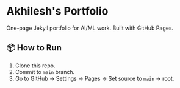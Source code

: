 # Akhilesh's Portfolio

One-page Jekyll portfolio for AI/ML work. Built with GitHub Pages.

## 📦 How to Run
1. Clone this repo.
2. Commit to `main` branch.
3. Go to GitHub → Settings → Pages → Set source to `main` → root.

